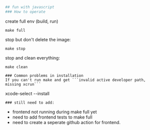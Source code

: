 ```sh
## fun with javascript
### How to operate
```
create full env (build, run)
```
make full
```
stop but don't delete the image:
```
make stop
```
stop and clean everything: 
```
make clean
```
```
### Common problems in installation
If you can't run make and get ```invalid active developer path, missing xcrun```
```
xcode-select --install
```
### still need to add:
```
- frontend not running during make full yet
- need to add frontend tests to make full
- need to create a seperate github action for frontend.
```
```